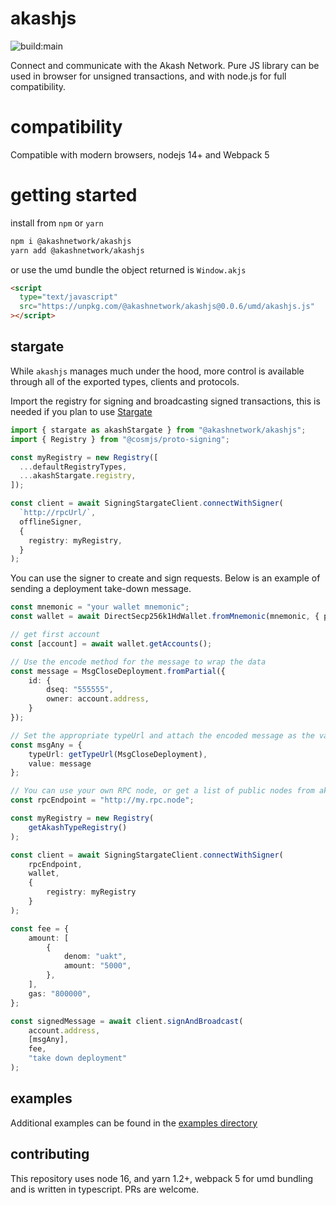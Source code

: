 # akashjs

![build:main](https://github.com/ovrclk/akashjs/actions/workflows/build.yml/badge.svg?branch=main)

Connect and communicate with the Akash Network. Pure JS library can be used in browser for unsigned transactions, and with node.js for full compatibility.

# compatibility

Compatible with modern browsers, nodejs 14+ and Webpack 5

# getting started

install from `npm` or `yarn`

```bash
npm i @akashnetwork/akashjs
yarn add @akashnetwork/akashjs
```

or use the umd bundle the object returned is `Window.akjs`

```html
<script
  type="text/javascript"
  src="https://unpkg.com/@akashnetwork/akashjs@0.0.6/umd/akashjs.js"
></script>
```
## stargate

While `akashjs` manages much under the hood, more control is available through all of the exported types, clients and protocols.

Import the registry for signing and broadcasting signed transactions, this is needed if you plan to use [Stargate](https://www.npmjs.com/package/@cosmjs/stargate)

```typescript
import { stargate as akashStargate } from "@akashnetwork/akashjs";
import { Registry } from "@cosmjs/proto-signing";

const myRegistry = new Registry([
  ...defaultRegistryTypes,
  ...akashStargate.registry,
]);

const client = await SigningStargateClient.connectWithSigner(
  `http://rpcUrl/`,
  offlineSigner,
  {
    registry: myRegistry,
  }
);
```

You can use the signer to create and sign requests. Below is an example of sending a deployment take-down message.

```ts
const mnemonic = "your wallet mnemonic";
const wallet = await DirectSecp256k1HdWallet.fromMnemonic(mnemonic, { prefix: "akash" });

// get first account
const [account] = await wallet.getAccounts();

// Use the encode method for the message to wrap the data
const message = MsgCloseDeployment.fromPartial({
    id: {
        dseq: "555555",
        owner: account.address,
    }
});

// Set the appropriate typeUrl and attach the encoded message as the value
const msgAny = {
    typeUrl: getTypeUrl(MsgCloseDeployment),
    value: message
};

// You can use your own RPC node, or get a list of public nodes from akashjs
const rpcEndpoint = "http://my.rpc.node";

const myRegistry = new Registry(
    getAkashTypeRegistry()
);

const client = await SigningStargateClient.connectWithSigner(
    rpcEndpoint,
    wallet,
    {
        registry: myRegistry
    }
);

const fee = {
    amount: [
        {
            denom: "uakt",
            amount: "5000",
        },
    ],
    gas: "800000",
};

const signedMessage = await client.signAndBroadcast(
    account.address,
    [msgAny],
    fee,
    "take down deployment"
);
```

## examples

Additional examples can be found in the [examples directory]( https://github.com/ovrclk/akashjs/tree/main/)

## contributing

This repository uses node 16, and yarn 1.2+, webpack 5 for umd bundling and is written in typescript. PRs are welcome.
